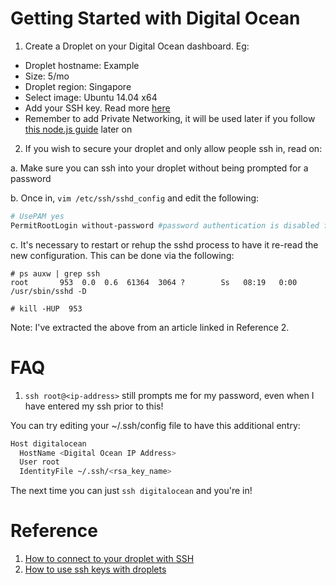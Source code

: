 # Getting Started with Digital Ocean
1. Create a Droplet on your Digital Ocean dashboard. Eg:
  - Droplet hostname: Example
  - Size: 5/mo
  - Droplet region: Singapore
  - Select image: Ubuntu 14.04 x64
  - Add your SSH key. Read more [here](https://www.digitalocean.com/community/tutorials/how-to-use-ssh-keys-with-digitalocean-droplets)
  - Remember to add Private Networking, it will be used later if you follow [this node.js guide](https://www.digitalocean.com/community/tutorials/how-to-set-up-a-node-js-application-for-production-on-ubuntu-14-04) later on
2. If you wish to secure your droplet and only allow people ssh in, read on:

  a. Make sure you can ssh into your droplet without being prompted for a password
  
  b. Once in, `vim /etc/ssh/sshd_config` and edit the following:
  ```bash
  # UsePAM yes
  PermitRootLogin without-password #password authentication is disabled for root
  ```
  
  c. It's necessary to restart or rehup the sshd process to have it re-read the new configuration. This can be done via the following:
  ```
  # ps auxw | grep ssh
  root       953  0.0  0.6  61364  3064 ?        Ss   08:19   0:00 /usr/sbin/sshd -D

  # kill -HUP  953
  ```
  Note: I've extracted the above from an article linked in Reference 2.

# FAQ
1. `ssh root@<ip-address>` still prompts me for my password, even when I have entered my ssh prior to this!

You can try editing your ~/.ssh/config file to have this additional entry:
```bash
Host digitalocean
  HostName <Digital Ocean IP Address>
  User root
  IdentityFile ~/.ssh/<rsa_key_name>
```
The next time you can just `ssh digitalocean` and you're in!

# Reference
1. [How to connect to your droplet with SSH](https://www.digitalocean.com/community/tutorials/how-to-connect-to-your-droplet-with-ssh)
2. [How to use ssh keys with droplets](https://www.digitalocean.com/community/tutorials/how-to-use-ssh-keys-with-digitalocean-droplets)
